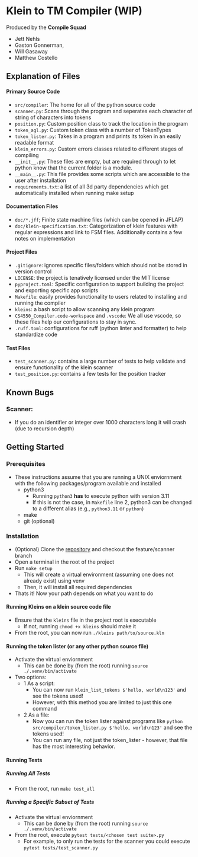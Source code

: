 # Klein to TM Compiler (WIP)

Produced by the **Compile Squad**

- Jett Nehls
- Gaston Gonnerman,
- Will Gasaway
- Matthew Costello

## Explanation of Files

#### Primary Source Code

- `src/compiler`: The home for all of the python source code
- `scanner.py`: Scans through the program and seperates each character of string of characters into tokens
- `position.py`: Custom position class to track the location in the program
- `token_agl.py`: Custom token class with a number of TokenTypes
- `token_lister.py`: Takes in a program and prints its token in an easily readable format
- `klein_errors.py`: Custom errors classes related to different stages of compiling
- `__init__.py`: These files are empty, but are required through to let python know that the current folder is a module.
- `__main__.py`: This file provides some scripts which are accessible to the user after installation
- `requirements.txt`: a list of all 3d party dependencies which get automatically installed when running make setup

#### Documentation Files

- `doc/*.jff`; Finite state machine files (which can be opened in JFLAP)
- `doc/klein-specification.txt`: Categorization of klein features with regular expressions and link to FSM files. Additionally contains a few notes on implementation

#### Project Files

- `.gitignore`: ignores specific files/folders which should not be stored in version control
- `LICENSE`: the project is tenatively licensed under the MIT license
- `pyproject.toml`: Specific configuration to support building the project and exporting specific app scripts
- `Makefile`: easily provides functionality to users related to installing and running the compiler
- `kleins`: a bash script to allow scanning any klein program
- `CS4550_Compiler.code-workspace` and `.vscode`: We all use vscode, so these files help our configurations to stay in sync.
- `.ruff.toml`: configurations for ruff (python linter and formatter) to help standardize code

#### Test Files

- `test_scanner.py`: contains a large number of tests to help validate and ensure functionality of the klein scanner
- `test_position.py`: contains a few tests for the position tracker

## Known Bugs

### Scanner:

- If you do an identifier or integer over 1000 characters long it will crash (due to recursion depth)

## Getting Started

### Prerequisites

- These instructions assume that you are running a UNIX enviornment with the following packages/program available and installed
  - python3
    - Running `python3` **has** to execute python with version 3.11
    - If this is not the case, in `Makefile` line 2, python3 can be changed to a different alias (e.g., `python3.11` or `python`)
  - make
  - git (optional)

### Installation

- (Optional) Clone the [repository](https://github.com/GGonnerman/CS4550_Compiler) and checkout the feature/scanner branch
- Open a terminal in the root of the project
- Run `make setup`
  - This will create a virtual environment (assuming one does not already exist) using venv
  - Then, it will install all required dependencies
- Thats it! Now your path depends on what you want to do

#### Running Kleins on a klein source code file

- Ensure that the `kleins` file in the project root is executable
  - If not, running `chmod +x kleins` should make it
- From the root, you can now run `./kleins path/to/source.kln`

#### Running the token lister (or any other python source file)

- Activate the virtual enviornment
  - This can be done by (from the root) running `source ./.venv/bin/activate`
- Two options:
  - 1 As a script:
    - You can now run `klein_list_tokens $'hello, world\n123'` and see the tokens used!
    - However, with this method you are limited to just this one command
  - 2 As a file:
    - Now you can run the token lister against programs like `python src/compiler/token_lister.py $'hello, world\n123'` and see the tokens used!
    - You can run any file, not just the token_lister - however, that file has the most interesting behavior.

#### Running Tests

##### Running All Tests

- From the root, run `make test_all`

##### Running a Specific Subset of Tests

- Activate the virtual enviornment
  - This can be done by (from the root) running `source ./.venv/bin/activate`
- From the root, execute `pytest tests/<chosen test suite>.py`
  - For example, to only run the tests for the scanner you could execute `pytest tests/test_scanner.py`
